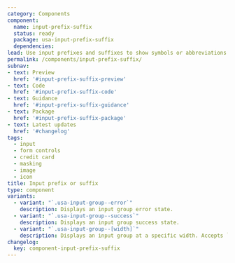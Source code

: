 ```yaml
---
category: Components
component:
  name: input-prefix-suffix
  status: ready
  package: usa-input-prefix-suffix
  dependencies:
lead: Use input prefixes and suffixes to show symbols or abbreviations that help users enter the right type of information in a form’s text input.
permalink: /components/input-prefix-suffix/
subnav:
- text: Preview
  href: '#input-prefix-suffix-preview'
- text: Code
  href: '#input-prefix-suffix-code'
- text: Guidance
  href: '#input-prefix-suffix-guidance'
- text: Package
  href: '#input-prefix-suffix-package'
- text: Latest updates
  href: '#changelog'
tags:
  - input
  - form controls
  - credit card
  - masking
  - image
  - icon
title: Input prefix or suffix
type: component
variants:
  - variant: "`.usa-input-group--error`"
    description: Displays an input group error state.
  - variant: "`.usa-input-group--success`"
    description: Displays an input group success state.
  - variant: "`.usa-input-group--[width]`"
    description: Displays an input group at a specific width. Accepts `2xs` (5ex), `xs` (9ex), `sm` or `small` (13ex), `md` or `medium` (20ex), `lg` (30ex), `xl` (40ex), and `2xl` (50ex).
changelog:
  key: component-input-prefix-suffix
---
```

